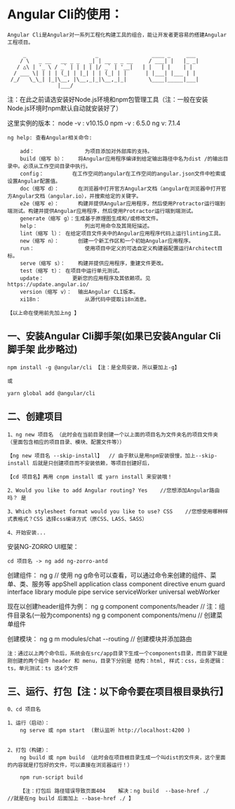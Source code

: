 
# Angular Cli的使用：

	Angular Cli是Angular对一系列工程化构建工具的组合，能让开发者更容易的搭建Angular工程项目。
```
     _                      _                 ____ _     ___
    / \   _ __   __ _ _   _| | __ _ _ __     / ___| |   |_ _|
   / △\ | '_ \ / _` | | | | |/ _` | '__|   | |   | |    | |
  / ___ \| | | | (_| | |_| | | (_| | |      | |___| |___ | |
 /_/   \_\_| |_|\__, |\__,_|_|\__,_|_|       \____|_____|___|
                |___/
```

注：在此之前请选安装好Node.js环境和npm包管理工具（注：一般在安装Node.js环境时npm默认自动就安装好了）

这里实例的版本：
	node -v : v10.15.0
	npm -v : 6.5.0
	ng v: 7.1.4
	
	ng help: 查看Angular相关命令:
	
		add：				为项目添加对外部库的支持。
	  	build（缩写 b）：	将Angular应用程序编译到给定输出路径中名为dist /的输出目录中。必须从工作空间目录中执行。
	  	config：			在工作空间的angular在工作空间的angular.json文件中检索或设置Angular配置值。
	  	doc（缩写 d）：		在浏览器中打开官方Angular文档（angular在浏览器中打开官方Angular文档（angular.io），并搜索给定的关键字。
	  	e2e（缩写 e）：		构建并提供Angular应用程序，然后使用Protractor运行端到端测试。构建并提供Angular应用程序，然后使用Protractor运行端到端测试。
	  	generate（缩写 g）：生成基于原理图生成和/或修改文件。
	  	help：				列出可用命令及其简短描述。
	  	lint（缩写 l）：	在给定项目文件夹中的Angular应用程序代码上运行linting工具。
	  	new（缩写 n）：		创建一个新工作区和一个初始Angular应用程序。
	  	run：				使用项目中定义的可选自定义构建器配置运行Architect目标。
	  	serve（缩写 s）：	构建并提供应用程序，重建文件更改。
	  	test（缩写 t）：	在项目中运行单元测试。
	  	update：			更新您的应用程序及其依赖项。见https://update.angular.io/
	  	version（缩写 v）：	输出Angular CLI版本。
	  	xi18n：				从源代码中提取i18n消息。
	
	【以上命在使用前先加上ng 】

	
	
## 一、安装Angular Cli脚手架(如果已安装Angular Cli脚手架 此步略过)

	npm install -g @angular/cli 【注：是全局安装，所以要加上-g】
	
	或
	
	yarn global add @angular/cli
	
	
## 二、创建项目
	1、ng new 项目名 （此时会在当前目录创建一个以上面的项目名为文件夹名的项目文件夹（里面包含相应的项目目录、模块、配置文件等））
	
	【ng new 项目名 --skip-install】  // 由于默认是用npm安装很慢，加上--skip-install 后就是只创建项目而不安装依赖，等项目创建好后，
	
	【cd 项目名】再用 cnpm install 或 yarn install 来安装哦！
	
	2、Would you like to add Angular routing? Yes	//您想添加Angular路由吗？ 是
	
	3、Which stylesheet format would you like to use? CSS	//您想使用哪种样式表格式？CSS 选择css编译方式（原CSS、LASS、SASS）
	
	4、开始安装...
	
安装NG-ZORRO UI框架：

	cd 项目名 -> ng add ng-zorro-antd
	
创建组件：
	ng g			// 使用 ng g命令可以查看，可以通过命令来创建的组件、菜单、类、服务等
		appShell
		application
		class
		component
		directive
		enum
		guard
		interface
		library
		module
		pipe
		service
		serviceWorker
		universal
		webWorker

现在以创建header组件为例：
		ng g component components/header 			// 注：组件目录名(一般为components)
		ng g component components/menu				// 创建菜单组件
		
		
创建模块：
		ng g m modules/chat --routing               // 创建模块并添加路由
 
		
	注：通过以上两个命令后，系统会在src/app目录下生成一个components目录，而目录下就是刚创建的两个组件 header 和 menu，目录下分别是 结构：html, 样式：css，业务逻辑：ts，单元测试：ts 这4个文件
	
	
## 三、运行、打包【注：以下命令要在项目根目录执行】
	0、cd 项目名
	
	1、运行（启动）：
		ng serve 或 npm start  (默认监听 http://localhost:4200 )
	
	
	2、打包（构建）：
		ng build 或 npm build （此时会在项目根目录生成一个叫dist的文件夹，这个里面的内容就是打包好的文件，可以直接在浏览器运行！）
		
		npm run-script build

		【注：打包后 路径错误导致页面404    解决：ng build  --base-href ./     //就是在ng build 后面加上 --base-href ./ 】
	
	

	
	
	
	
	
	
	
	
	
	
	
	
	
	
	